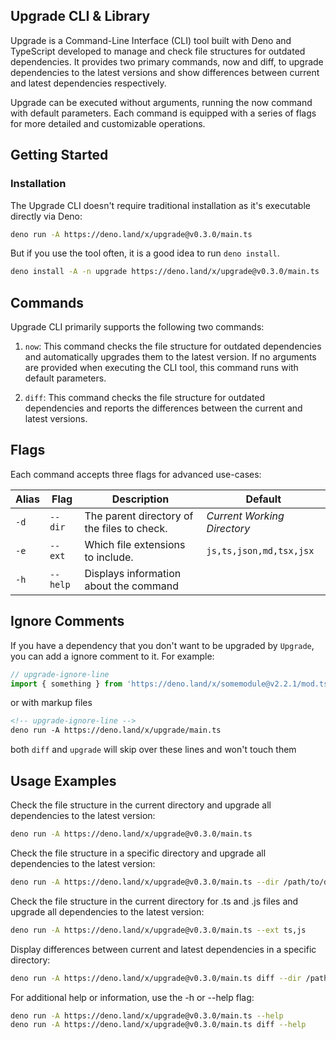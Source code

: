## Upgrade CLI & Library

Upgrade is a Command-Line Interface (CLI) tool built with Deno and TypeScript developed to manage and check file structures for outdated dependencies. It provides two primary commands, now and diff, to upgrade dependencies to the latest versions and show differences between current and latest dependencies respectively.

Upgrade can be executed without arguments, running the now command with default parameters. Each command is equipped with a series of flags for more detailed and customizable operations.

## Getting Started

### Installation

The Upgrade CLI doesn't require traditional installation as it's executable directly via Deno:

```bash
deno run -A https://deno.land/x/upgrade@v0.3.0/main.ts
```

But if you use the tool often, it is a good idea to run `deno install`.

```bash
deno install -A -n upgrade https://deno.land/x/upgrade@v0.3.0/main.ts
```

## Commands
Upgrade CLI primarily supports the following two commands:

1. `now`: This command checks the file structure for outdated dependencies and automatically upgrades them to the latest version. If no arguments are provided when executing the CLI tool, this command runs with default parameters.

2. `diff`: This command checks the file structure for outdated dependencies and reports the differences between the current and latest versions.

## Flags
Each command accepts three flags for advanced use-cases:

| Alias | Flag     | Description                                 | Default                     |
| ----- | -------- | ------------------------------------------- | --------------------------- |
| `-d`  | `--dir`  | The parent directory of the files to check. | _Current Working Directory_ |
| `-e`  | `--ext`  | Which file extensions to include.           | `js,ts,json,md,tsx,jsx`     |
| `-h`  | `--help` | Displays information about the command      | 

## Ignore Comments

If you have a dependency that you don't want to be upgraded by `Upgrade`, you can add a ignore comment to it. For example:

```ts
// upgrade-ignore-line
import { something } from 'https://deno.land/x/somemodule@v2.2.1/mod.ts'
```

or with markup files

```md
<!-- upgrade-ignore-line -->
deno run -A https://deno.land/x/upgrade/main.ts
```

both `diff` and `upgrade` will skip over these lines and won't touch them

## Usage Examples
Check the file structure in the current directory and upgrade all dependencies to the latest version:

```bash
deno run -A https://deno.land/x/upgrade@v0.3.0/main.ts
```

Check the file structure in a specific directory and upgrade all dependencies to the latest version:

```bash
deno run -A https://deno.land/x/upgrade@v0.3.0/main.ts --dir /path/to/dir
```

Check the file structure in the current directory for .ts and .js files and upgrade all dependencies to the latest version:

```bash
deno run -A https://deno.land/x/upgrade@v0.3.0/main.ts --ext ts,js
```

Display differences between current and latest dependencies in a specific directory:

```bash
deno run -A https://deno.land/x/upgrade@v0.3.0/main.ts diff --dir /path/to/dir
```

For additional help or information, use the -h or --help flag:
```bash
deno run -A https://deno.land/x/upgrade@v0.3.0/main.ts --help
deno run -A https://deno.land/x/upgrade@v0.3.0/main.ts diff --help
```
